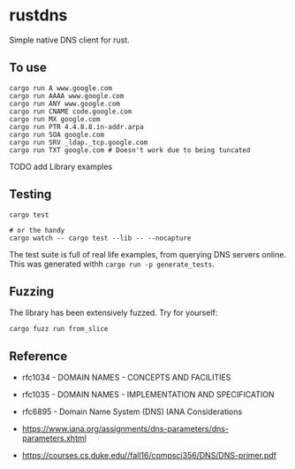 # rustdns

Simple native DNS client for rust.


## To use

```shell
cargo run A www.google.com
cargo run AAAA www.google.com
cargo run ANY www.google.com
cargo run CNAME code.google.com
cargo run MX google.com
cargo run PTR 4.4.8.8.in-addr.arpa
cargo run SOA google.com
cargo run SRV _ldap._tcp.google.com
cargo run TXT google.com # Doesn't work due to being tuncated

```

TODO add Library examples

## Testing

```shell
cargo test

# or the handy
cargo watch -- cargo test --lib -- --nocapture
```

The test suite is full of real life examples, from querying DNS servers online. This was generated withh `cargo run -p generate_tests`.

## Fuzzing

The library has been extensively fuzzed. Try for yourself:

```shell
cargo fuzz run from_slice
```


## Reference

* rfc1034 - DOMAIN NAMES - CONCEPTS AND FACILITIES
* rfc1035 - DOMAIN NAMES - IMPLEMENTATION AND SPECIFICATION
* rfc6895 - Domain Name System (DNS) IANA Considerations

* https://www.iana.org/assignments/dns-parameters/dns-parameters.xhtml
* https://courses.cs.duke.edu//fall16/compsci356/DNS/DNS-primer.pdf


